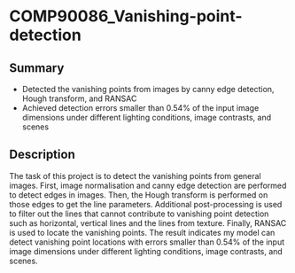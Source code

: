 # COMP90086_Vanishing-point-detection
## Summary
* Detected the vanishing points from images by canny edge detection, Hough transform, and RANSAC
* Achieved detection errors smaller than 0.54% of the input image dimensions under different lighting conditions, image contrasts, and scenes

## Description

The task of this project is to detect the vanishing points from general images. First, image normalisation and canny edge detection are performed to detect edges in images. Then, the Hough transform is performed on those edges to get the line parameters. Additional post-processing is used to filter out the lines that cannot contribute to vanishing point detection such as horizontal, vertical lines and the lines from texture. Finally, RANSAC is used to locate the vanishing points. The result indicates my model can detect vanishing point locations with errors smaller than 0.54% of the input image dimensions under different lighting conditions, image contrasts, and scenes.

